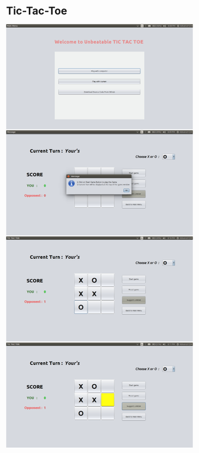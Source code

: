 # Tic-Tac-Toe
![main menu](images/main_menu.png)
![game](images/game.png)
![game2](images/game2.png)
![game3](images/game3.png)

